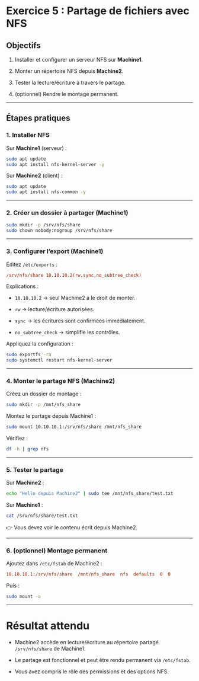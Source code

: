 # Exercice 5 : Partage de fichiers avec NFS

## Objectifs

1. Installer et configurer un serveur NFS sur **Machine1**.

2. Monter un répertoire NFS depuis **Machine2**.

3. Tester la lecture/écriture à travers le partage.

4. (optionnel) Rendre le montage permanent.

---

## Étapes pratiques

### 1. Installer NFS

Sur **Machine1** (serveur) :

```bash
sudo apt update
sudo apt install nfs-kernel-server -y
```

Sur **Machine2** (client) :

```bash
sudo apt update
sudo apt install nfs-common -y
```

---

### 2. Créer un dossier à partager (Machine1)

```bash
sudo mkdir -p /srv/nfs/share
sudo chown nobody:nogroup /srv/nfs/share
```

---

### 3. Configurer l’export (Machine1)

Éditez `/etc/exports` :

```ini
/srv/nfs/share 10.10.10.2(rw,sync,no_subtree_check)
```

Explications :

- `10.10.10.2` → seul Machine2 a le droit de monter.

- `rw` → lecture/écriture autorisées.

- `sync` → les écritures sont confirmées immédiatement.

- `no_subtree_check` → simplifie les contrôles.

Appliquez la configuration :

```bash
sudo exportfs -ra
sudo systemctl restart nfs-kernel-server
```

---

### 4. Monter le partage NFS (Machine2)

Créez un dossier de montage :

```bash
sudo mkdir -p /mnt/nfs_share
```

Montez le partage depuis Machine1 :

```bash
sudo mount 10.10.10.1:/srv/nfs/share /mnt/nfs_share
```

Vérifiez :

```bash
df -h | grep nfs
```

---

### 5. Tester le partage

Sur **Machine2** :

```bash
echo "Hello depuis Machine2" | sudo tee /mnt/nfs_share/test.txt
```

Sur **Machine1** :

```bash
cat /srv/nfs/share/test.txt
```

👉 Vous devez voir le contenu écrit depuis Machine2.

---

### 6. (optionnel) Montage permanent

Ajoutez dans `/etc/fstab` de Machine2 :

```ini
10.10.10.1:/srv/nfs/share  /mnt/nfs_share  nfs  defaults  0  0
```

Puis :

```bash
sudo mount -a
```

---

# Résultat attendu

- Machine2 accède en lecture/écriture au répertoire partagé `/srv/nfs/share` de Machine1.

- Le partage est fonctionnel et peut être rendu permanent via `/etc/fstab`.

- Vous avez compris le rôle des permissions et des options NFS.
